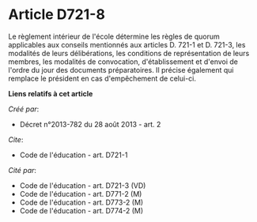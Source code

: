 # Article D721-8

Le règlement intérieur de l'école détermine les règles de quorum applicables aux conseils mentionnés aux articles D. 721-1 et
D. 721-3, les modalités de leurs délibérations, les conditions de représentation de leurs membres, les modalités de
convocation, d'établissement et d'envoi de l'ordre du jour des documents préparatoires. Il précise également qui remplace le
président en cas d'empêchement de celui-ci.

**Liens relatifs à cet article**

_Créé par_:

  - Décret n°2013-782 du 28 août 2013 - art. 2

_Cite_:

  - Code de l'éducation - art. D721-1

_Cité par_:

  - Code de l'éducation - art. D721-3 (VD)
  - Code de l'éducation - art. D771-2 (M)
  - Code de l'éducation - art. D773-2 (M)
  - Code de l'éducation - art. D774-2 (M)
